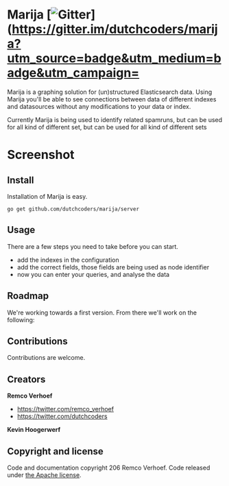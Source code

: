 # Marija [![Gitter](https://badges.gitter.im/Join%20Chat.svg)](https://gitter.im/dutchcoders/marija?utm_source=badge&utm_medium=badge&utm_campaign=

Marija is a graphing solution for (un)structured Elasticsearch data. Using Marija you'll be able to see connections 
between data of different indexes and datasources without any modifications to your data or index.

Currently Marija is being used to identify related spamruns, but can be used for all kind of different set, but can be used for all kind of different sets

# Screenshot

## Install

Installation of Marija is easy.

```
go get github.com/dutchcoders/marija/server
```

## Usage

There are a few steps you need to take before you can start.

* add the indexes in the configuration
* add the correct fields, those fields are being used as node identifier
* now you can enter your queries, and analyse the data


## Roadmap

We're working towards a first version. From there we'll work on the following:

## Contributions

Contributions are welcome.

## Creators

**Remco Verhoef**
- <https://twitter.com/remco_verhoef>
- <https://twitter.com/dutchcoders>

**Kevin Hoogerwerf**

## Copyright and license

Code and documentation copyright 206 Remco Verhoef.
Code released under [the Apache license](LICENSE).

